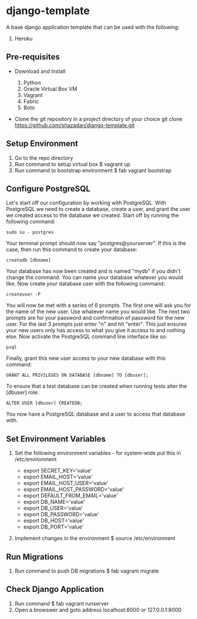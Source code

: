 # django-template

A base django application template that can be used with the following:
1. Heroku

Pre-requisites
--------------
*	Download and Install
    1. Python
    2. Oracle Virtual Box VM
    3. Vagrant
    4. Fabric
    5. Boto

*	Clone the git repository in a project directory of your choice
    git clone https://github.com/shazadan/django-template.git

Setup Environment
-----------------
1. Go to the repo directory
2. Run command to setup virtual box
    $ vagrant up
3. Run command to bootstrap environment
    $ fab vagrant bootstrap

Configure PostgreSQL
--------------------
Let's start off our configuration by working with PostgreSQL. With PostgreSQL we need to create a database, create a user, and grant the user we created access to the database we created. Start off by running the following command:

    sudo su - postgres

Your terminal prompt should now say "postgres@yourserver". If this is the case, then run this command to create your database:

    createdb [dbname]

Your database has now been created and is named "mydb" if you didn't change the command. You can name your database whatever you would like. Now create your database user with the following command:

    createuser -P

You will now be met with a series of 6 prompts. The first one will ask you for the name of the new user. Use whatever name you would like. The next two prompts are for your password and confirmation of password for the new user. For the last 3 prompts just enter "n" and hit "enter". This just ensures your new users only has access to what you give it access to and nothing else. Now activate the PostgreSQL command line interface like so:

    psql

Finally, grant this new user access to your new database with this command:

    GRANT ALL PRIVILEGES ON DATABASE [dbname] TO [dbuser];

To ensure that a test database can be created when running tests alter the
[dbuser] role.

    ALTER USER [dbuser] CREATEDB;


You now have a PostgreSQL database and a user to access that database with.

Set Environment Variables
-------------------------

1. Set the following environment variables - for system-wide put this in
/etc/environment
    * export SECRET_KEY='value'
    * export EMAIL_HOST='value'
    * export EMAIL_HOST_USER='value'
    * export EMAIL_HOST_PASSWORD='value'
    * export DEFAULT_FROM_EMAIL='value'
    * export DB_NAME='value'
    * export DB_USER='value'
    * export DB_PASSWORD='value'
    * export DB_HOST='value'
    * export DB_PORT='value'

2. Implement changes in the environment
    $ source /etc/environment

Run Migrations
--------------
1. Run command to push DB migrations
    $ fab vagrant migrate

Check Django Application
------------------------
1. Run command
    $ fab vagrant runserver
2. Open a browswer and goto address localhost:8000 or 127.0.0.1:8000
